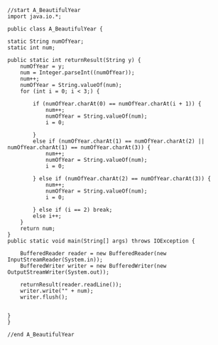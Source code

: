 
    //start A_BeautifulYear
    import java.io.*;
    
    public class A_BeautifulYear {

    static String numOfYear;
    static int num;

    public static int returnResult(String y) {
        numOfYear = y;
        num = Integer.parseInt((numOfYear));
        num++;
        numOfYear = String.valueOf(num);
        for (int i = 0; i < 3;) {

            if (numOfYear.charAt(0) == numOfYear.charAt(i + 1)) {
                num++;
                numOfYear = String.valueOf(num);
                i = 0;

            }
            else if (numOfYear.charAt(1) == numOfYear.charAt(2) || numOfYear.charAt(1) == numOfYear.charAt(3)) {
                num++;
                numOfYear = String.valueOf(num);
                i = 0;

            } else if (numOfYear.charAt(2) == numOfYear.charAt(3)) {
                num++;
                numOfYear = String.valueOf(num);
                i = 0;

            } else if (i == 2) break;
            else i++;
        }
        return num;
    }
    public static void main(String[] args) throws IOException {

        BufferedReader reader = new BufferedReader(new InputStreamReader(System.in));
        BufferedWriter writer = new BufferedWriter(new OutputStreamWriter(System.out));

        returnResult(reader.readLine());
        writer.write("" + num);
        writer.flush();


    }
    }
    
    //end A_BeautifulYear
    